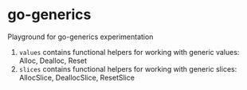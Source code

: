 # go-generics

Playground for go-generics experimentation

1. `values` contains functional helpers for working with generic values: Alloc, Dealloc, Reset
2. `slices` contains functional helpers for working with generic slices: AllocSlice, DeallocSlice, ResetSlice
